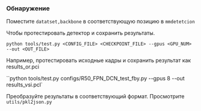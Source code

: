### Обнаружение

Поместите `datatset,backbone` в соответствующую позицию в `mmdetetcion`

Чтобы протестировать детектор и сохранить результаты.

`python tools/test.py <CONFIG_FILE> <CHECKPOINT_FILE> --gpus <GPU_NUM> --out <OUT_FILE>`

Например, протестировать исходные кадры и сохранить результат как results_or.pci

``python tools/test.py configs/R50_FPN_DCN_test_fby.py --gpus 8 --out results_vsi.pcl`

Преобразуйте результаты в соответствующий формат. Просмотрите `utils/pkl2json.py `
